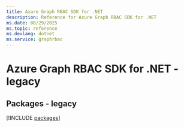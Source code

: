 ```yaml
---
title: Azure Graph RBAC SDK for .NET
description: Reference for Azure Graph RBAC SDK for .NET
ms.date: 08/29/2025
ms.topic: reference
ms.devlang: dotnet
ms.service: graphrbac
---
```

# Azure Graph RBAC SDK for .NET - legacy
## Packages - legacy
[!INCLUDE [packages](graph-rbac-index.md)]
